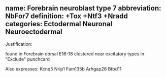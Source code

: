 name: Forebrain neuroblast type 7
abbreviation: NbFor7
definition: +Tox +Ntf3 +Nradd
categories: Ectodermal Neuronal Neuroectodermal
---

Justification:

found in Forebrain dorsal E16-18
clustered near excitatory types in "Exclude" punchcard

Also expresses:
Kcnq5
Nrip1
Fam135b
Arhgap26
Btbd11